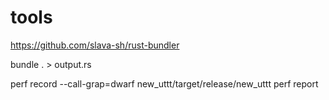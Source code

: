 # tools
https://github.com/slava-sh/rust-bundler

bundle . > output.rs

perf record --call-grap=dwarf new_uttt/target/release/new_uttt
perf report